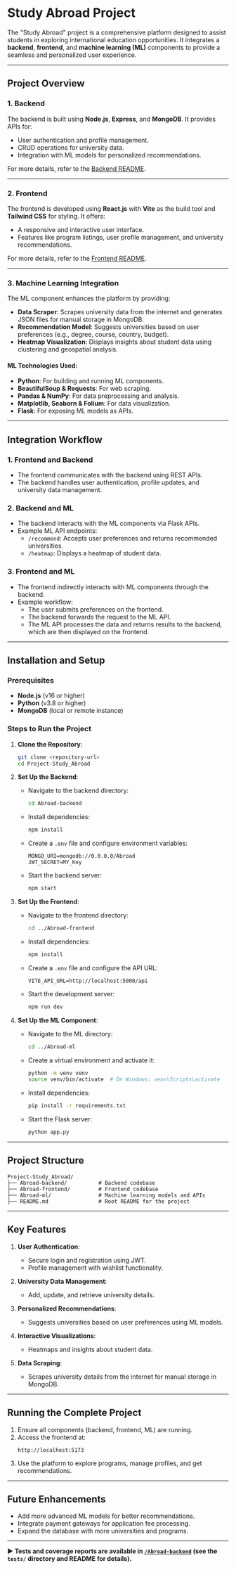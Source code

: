 # Study Abroad Project

The "Study Abroad" project is a comprehensive platform designed to assist students in exploring international education opportunities. It integrates a **backend**, **frontend**, and **machine learning (ML)** components to provide a seamless and personalized user experience.

---

## Project Overview

### 1. **Backend**
The backend is built using **Node.js**, **Express**, and **MongoDB**. It provides APIs for:
- User authentication and profile management.
- CRUD operations for university data.
- Integration with ML models for personalized recommendations.

For more details, refer to the [Backend README](./Abroad-backend/README.md).

---

### 2. **Frontend**
The frontend is developed using **React.js** with **Vite** as the build tool and **Tailwind CSS** for styling. It offers:
- A responsive and interactive user interface.
- Features like program listings, user profile management, and university recommendations.

For more details, refer to the [Frontend README](./Abroad-frontend/README.md).

---

### 3. **Machine Learning Integration**
The ML component enhances the platform by providing:
- **Data Scraper**: Scrapes university data from the internet and generates JSON files for manual storage in MongoDB.
- **Recommendation Model**: Suggests universities based on user preferences (e.g., degree, course, country, budget).
- **Heatmap Visualization**: Displays insights about student data using clustering and geospatial analysis.

#### ML Technologies Used:
- **Python**: For building and running ML components.
- **BeautifulSoup & Requests**: For web scraping.
- **Pandas & NumPy**: For data preprocessing and analysis.
- **Matplotlib, Seaborn & Folium**: For data visualization.
- **Flask**: For exposing ML models as APIs.

---

## Integration Workflow

### 1. **Frontend and Backend**
- The frontend communicates with the backend using REST APIs.
- The backend handles user authentication, profile updates, and university data management.

### 2. **Backend and ML**
- The backend interacts with the ML components via Flask APIs.
- Example ML API endpoints:
  - `/recommend`: Accepts user preferences and returns recommended universities.
  - `/heatmap`: Displays a heatmap of student data.

### 3. **Frontend and ML**
- The frontend indirectly interacts with ML components through the backend.
- Example workflow:
  - The user submits preferences on the frontend.
  - The backend forwards the request to the ML API.
  - The ML API processes the data and returns results to the backend, which are then displayed on the frontend.

---

## Installation and Setup

### Prerequisites
- **Node.js** (v16 or higher)
- **Python** (v3.8 or higher)
- **MongoDB** (local or remote instance)

### Steps to Run the Project

1. **Clone the Repository**:
   ```bash
   git clone <repository-url>
   cd Project-Study_Abroad
   ```

2. **Set Up the Backend**:
   - Navigate to the backend directory:
     ```bash
     cd Abroad-backend
     ```
   - Install dependencies:
     ```bash
     npm install
     ```
   - Create a `.env` file and configure environment variables:
     ```properties
     MONGO_URI=mongodb://0.0.0.0/Abroad
     JWT_SECRET=MY_Key
     ```
   - Start the backend server:
     ```bash
     npm start
     ```

3. **Set Up the Frontend**:
   - Navigate to the frontend directory:
     ```bash
     cd ../Abroad-frontend
     ```
   - Install dependencies:
     ```bash
     npm install
     ```
   - Create a `.env` file and configure the API URL:
     ```properties
     VITE_API_URL=http://localhost:5000/api
     ```
   - Start the development server:
     ```bash
     npm run dev
     ```

4. **Set Up the ML Component**:
   - Navigate to the ML directory:
     ```bash
     cd ../Abroad-ml
     ```
   - Create a virtual environment and activate it:
     ```bash
     python -m venv venv
     source venv/bin/activate  # On Windows: venv\Scripts\activate
     ```
   - Install dependencies:
     ```bash
     pip install -r requirements.txt
     ```
   - Start the Flask server:
     ```bash
     python app.py
     ```

---

## Project Structure

```
Project-Study_Abroad/
├── Abroad-backend/          # Backend codebase
├── Abroad-frontend/         # Frontend codebase
├── Abroad-ml/               # Machine learning models and APIs
├── README.md                # Root README for the project
```

---

## Key Features

1. **User Authentication**:
   - Secure login and registration using JWT.
   - Profile management with wishlist functionality.

2. **University Data Management**:
   - Add, update, and retrieve university details.

3. **Personalized Recommendations**:
   - Suggests universities based on user preferences using ML models.

4. **Interactive Visualizations**:
   - Heatmaps and insights about student data.

5. **Data Scraping**:
   - Scrapes university details from the internet for manual storage in MongoDB.

---

## Running the Complete Project

1. Ensure all components (backend, frontend, ML) are running.
2. Access the frontend at:
   ```
   http://localhost:5173
   ```
3. Use the platform to explore programs, manage profiles, and get recommendations.

---

## Future Enhancements

- Add more advanced ML models for better recommendations.
- Integrate payment gateways for application fee processing.
- Expand the database with more universities and programs.

---

▶️ **Tests and coverage reports are available in [`/Abroad-backend`](./Abroad-backend) (see the `tests/` directory and README for details).**



